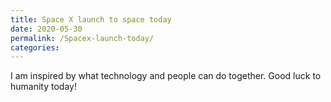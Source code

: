 ```yaml
---
title: Space X launch to space today
date: 2020-05-30
permalink: /Spacex-launch-today/
categories:
---
```

I am inspired by what technology and people can do together. Good luck to humanity today!
